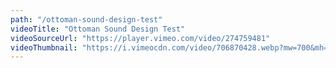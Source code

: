 ```yaml
---
path: "/ottoman-sound-design-test"
videoTitle: "Ottoman Sound Design Test"
videoSourceUrl: "https://player.vimeo.com/video/274759481"
videoThumbnail: "https://i.vimeocdn.com/video/706870428.webp?mw=700&mh=393"
---
```


